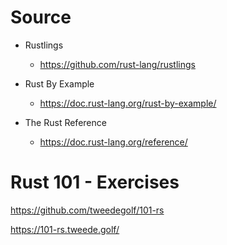 # Source

- Rustlings
  - https://github.com/rust-lang/rustlings

- Rust By Example
  - https://doc.rust-lang.org/rust-by-example/

- The Rust Reference
  - https://doc.rust-lang.org/reference/

# Rust 101 - Exercises

https://github.com/tweedegolf/101-rs

https://101-rs.tweede.golf/
